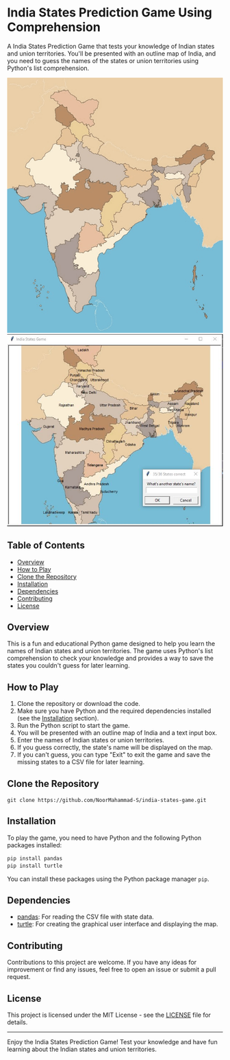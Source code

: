# India States Prediction Game Using Comprehension

A India States Prediction Game that tests your knowledge of Indian states and union territories. You'll be presented with an outline map of India, 
and you need to guess the names of the states or union territories using Python's list comprehension.

![Game Screenshot](https://github.com/NoorMahammad-S/India_States_Prediction_Game/blob/master/images/screenshot%20before.gif) 
![Game Screenshot](https://github.com/NoorMahammad-S/India_States_Prediction_Game/blob/master/images/screenshot%20after.JPG)


## Table of Contents

- [Overview](#overview)
- [How to Play](#how-to-play)
- [Clone the Repository](#clone-the-repository)
- [Installation](#installation)
- [Dependencies](#dependencies)
- [Contributing](#contributing)
- [License](#license)

## Overview

This is a fun and educational Python game designed to help you learn the names of Indian states and union territories. 
The game uses Python's list comprehension to check your knowledge and provides a way to save the states you couldn't guess for later learning.

## How to Play

1. Clone the repository or download the code.
2. Make sure you have Python and the required dependencies installed (see the [Installation](#installation) section).
3. Run the Python script to start the game.
4. You will be presented with an outline map of India and a text input box.
5. Enter the names of Indian states or union territories.
6. If you guess correctly, the state's name will be displayed on the map.
7. If you can't guess, you can type "Exit" to exit the game and save the missing states to a CSV file for later learning.

## Clone the Repository

   ```shell
   git clone https://github.com/NoorMahammad-S/india-states-game.git
   ```


## Installation

To play the game, you need to have Python and the following Python packages installed:

```bash
pip install pandas
pip install turtle
```

You can install these packages using the Python package manager `pip`.

## Dependencies

- [pandas](https://pandas.pydata.org/): For reading the CSV file with state data.
- [turtle](https://docs.python.org/3/library/turtle.html): For creating the graphical user interface and displaying the map.

## Contributing

Contributions to this project are welcome. If you have any ideas for improvement or find any issues, feel free to open an issue or submit a pull request.

## License

This project is licensed under the MIT License - see the [LICENSE](LICENSE) file for details.

---

Enjoy the India States Prediction Game! Test your knowledge and have fun learning about the Indian states and union territories.
```


